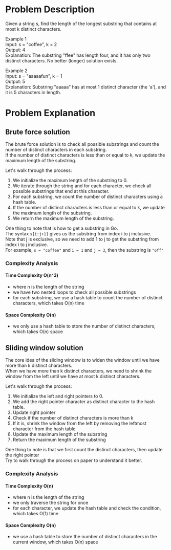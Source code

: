# Problem Description
Given a string s, find the length of the longest substring that contains at most k distinct characters.


Example 1<br>
Input: s = "coffee", k = 2<br>
Output: 4<br>
Explanation: The substring "ffee" has length four, and it has only two distinct characters. No better (longer) solution exists.

Example 2<br>
Input: s = "aaaaafun", k = 1<br>
Output: 5<br>
Explanation: Substring "aaaaa" has at most 1 distinct character (the 'a'), and it is 5 characters in length.

# Problem Explanation

## Brute force solution
The brute force solution is to check all possible substrings and count the number of distinct characters in each substring.<br>
If the number of distinct characters is less than or equal to k, we update the maximum length of the substring.

Let's walk through the process:<br>
1. We initialize the maximum length of the substring to 0.<br>
2. We iterate through the string and for each character, we check all possible substrings that end at this character.<br>
3. For each substring, we count the number of distinct characters using a hash table.<br>
4. If the number of distinct characters is less than or equal to k, we update the maximum length of the substring.<br>
5. We return the maximum length of the substring.

One thing to note that is how to get a substring in Go.<br>
The syntax `s[i:j+1]` gives us the substring from index i to j inclusive.<br>
Note that j is exclusive, so we need to add 1 to j to get the substring from index i to j inclusive.<br>
For example, `s = "coffee"` and `i = 1` and `j = 3`, then the substring is `"off"`

### Complexity Analysis
#### Time Complexity O(n^3)
- where n is the length of the string
- we have two nested loops to check all possible substrings
- for each substring, we use a hash table to count the number of distinct characters, which takes O(n) time

#### Space Complexity O(n)
- we only use a hash table to store the number of distinct characters, which takes O(n) space


## Sliding window solution
The core idea of the sliding window is to widen the window until we have more than k distinct characters.<br>
When we have more than k distinct characters, we need to shrink the window from the left until we have at most k distinct characters.<br>

Let's walk through the process:<br>
1. We initialize the left and right pointers to 0.<br>
2. We add the right pointer character as distinct character to the hash table.<br>
3. Update right pointer
4. Check if the number of distinct characters is more than k
5. If it is, shrink the window from the left by removing the leftmost character from the hash table
6. Update the maximum length of the substring
7. Return the maximum length of the substring

One thing to note is that we first count the distinct characters, then update the right pointer<br>
Try to walk through the process on paper to understand it better.

### Complexity Analysis
#### Time Complexity O(n)
- where n is the length of the string
- we only traverse the string for once
- for each character, we update the hash table and check the condition, which takes O(1) time

#### Space Complexity O(n)
- we use a hash table to store the number of distinct characters in the current window, which takes O(n) space
